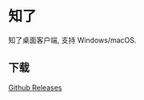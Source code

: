 # 知了

知了桌面客户端, 支持 Windows/macOS.

## 下载

[Github Releases](https://github.com/mebtte/cicada_desktop/releases)
